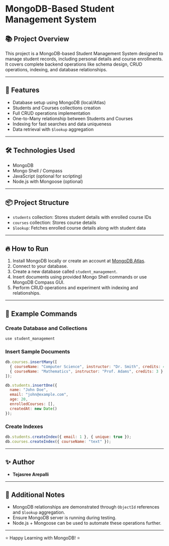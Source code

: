 
# MongoDB-Based Student Management System

## 📚 Project Overview
This project is a MongoDB-based Student Management System designed to manage student records, including personal details and course enrollments. 
It covers complete backend operations like schema design, CRUD operations, indexing, and database relationships.

---

## 🚀 Features
- Database setup using MongoDB (local/Atlas)
- Students and Courses collections creation
- Full CRUD operations implementation
- One-to-Many relationship between Students and Courses
- Indexing for fast searches and data uniqueness
- Data retrieval with `$lookup` aggregation

---

## 🛠️ Technologies Used
- MongoDB
- Mongo Shell / Compass
- JavaScript (optional for scripting)
- Node.js with Mongoose (optional)

---

## 📦 Project Structure
- `students` collection: Stores student details with enrolled course IDs
- `courses` collection: Stores course details
- `$lookup`: Fetches enrolled course details along with student data

---

## 🔥 How to Run
1. Install MongoDB locally or create an account at [MongoDB Atlas](https://www.mongodb.com/cloud/atlas).
2. Connect to your database.
3. Create a new database called `student_management`.
4. Insert documents using provided Mongo Shell commands or use MongoDB Compass GUI.
5. Perform CRUD operations and experiment with indexing and relationships.

---

## 📜 Example Commands

### Create Database and Collections
```bash
use student_management
```

### Insert Sample Documents
```javascript
db.courses.insertMany([
  { courseName: "Computer Science", instructor: "Dr. Smith", credits: 4 },
  { courseName: "Mathematics", instructor: "Prof. Adams", credits: 3 }
]);

db.students.insertOne({
  name: "John Doe",
  email: "john@example.com",
  age: 20,
  enrolledCourses: [],
  createdAt: new Date()
});
```

### Create Indexes
```javascript
db.students.createIndex({ email: 1 }, { unique: true });
db.courses.createIndex({ courseName: "text" });
```

---

## ✨ Author
- **Tejasree Arepalli**

---

## 📎 Additional Notes
- MongoDB relationships are demonstrated through `ObjectId` references and `$lookup` aggregation.
- Ensure MongoDB server is running during testing.
- Node.js + Mongoose can be used to automate these operations further.

---

⭐ Happy Learning with MongoDB! ⭐

